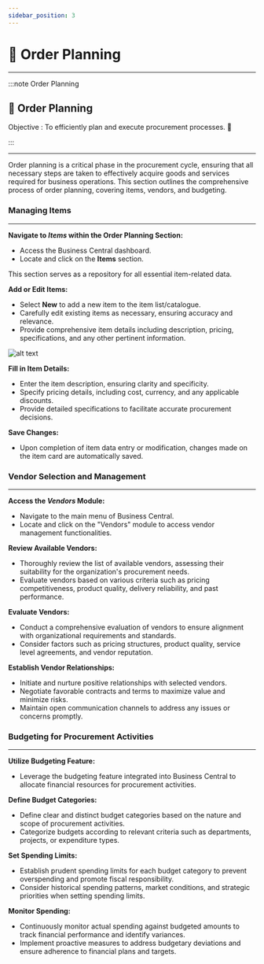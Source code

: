 ```yaml
---
sidebar_position: 3
---
```


#  🛒 Order Planning
---

:::note Order Planning
<div class="container">
    <div class="custom-note">
        <h2>🛒 Order Planning </h2>
        <p>Objective : To efficiently plan and execute procurement processes. 🚀</p>
    </div>
</div>
:::

---

Order planning is a critical phase in the procurement cycle, ensuring that all necessary steps are taken to effectively acquire goods and services required for business operations. This section outlines the comprehensive process of order planning, covering items, vendors, and budgeting.

### Managing Items
---

**Navigate to *Items* within the Order Planning Section:**

- Access the Business Central dashboard.
- Locate and click on the **Items** section.

<!-- ![Screenshot: Item Master Section](path/to/item_master_screenshot.png) *(Add screenshot here)* -->

This section serves as a repository for all essential item-related data.

**Add or Edit Items:**

- Select **New** to add a new item to the item list/catalogue.
- Carefully edit existing items as necessary, ensuring accuracy and relevance.
- Provide comprehensive item details including description, pricing, specifications, and any other pertinent information.

![alt text](../../static/img/items_card.png)

**Fill in Item Details:**

- Enter the item description, ensuring clarity and specificity.
- Specify pricing details, including cost, currency, and any applicable discounts.
- Provide detailed specifications to facilitate accurate procurement decisions.

**Save Changes:**

- Upon completion of item data entry or modification, changes made on the item card are automatically saved.

### Vendor Selection and Management
---

**Access the *Vendors* Module:**

- Navigate to the main menu of Business Central.
- Locate and click on the "Vendors" module to access vendor management functionalities.

<!-- ![Screenshot: Vendors Module](path/to/vendors_module_screenshot.png) *(Add screenshot here)* -->

**Review Available Vendors:**

- Thoroughly review the list of available vendors, assessing their suitability for the organization's procurement needs.
- Evaluate vendors based on various criteria such as pricing competitiveness, product quality, delivery reliability, and past performance.

**Evaluate Vendors:**

- Conduct a comprehensive evaluation of vendors to ensure alignment with organizational requirements and standards.
- Consider factors such as pricing structures, product quality, service level agreements, and vendor reputation.

**Establish Vendor Relationships:**

- Initiate and nurture positive relationships with selected vendors.
- Negotiate favorable contracts and terms to maximize value and minimize risks.
- Maintain open communication channels to address any issues or concerns promptly.

### Budgeting for Procurement Activities
---

**Utilize Budgeting Feature:**

- Leverage the budgeting feature integrated into Business Central to allocate financial resources for procurement activities.

<!-- ![Screenshot: Budgeting Feature](path/to/budgeting_feature_screenshot.png) *(Add screenshot here)* -->

**Define Budget Categories:**

- Define clear and distinct budget categories based on the nature and scope of procurement activities.
- Categorize budgets according to relevant criteria such as departments, projects, or expenditure types.

**Set Spending Limits:**

- Establish prudent spending limits for each budget category to prevent overspending and promote fiscal responsibility.
- Consider historical spending patterns, market conditions, and strategic priorities when setting spending limits.

**Monitor Spending:**

- Continuously monitor actual spending against budgeted amounts to track financial performance and identify variances.
- Implement proactive measures to address budgetary deviations and ensure adherence to financial plans and targets.
